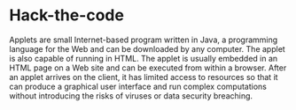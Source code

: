 # Hack-the-code
Applets are small Internet-based program written in Java, a programming language for the Web and can be downloaded by any computer. The applet is also capable of running in HTML. The applet is usually embedded in an HTML page on a Web site and can be executed from within a browser. After an applet arrives on the client, it has limited access to resources so that it can produce a graphical user interface and run complex computations without introducing the risks of viruses or data security breaching.
